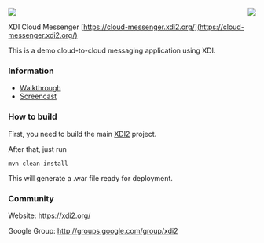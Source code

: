 <a href="http://projectdanube.org/" target="_blank"><img src="http://projectdanube.github.com/xdi2/images/projectdanube_logo.png" align="right"></a>
<img src="http://projectdanube.github.com/xdi2/images/logo64.png"><br>

XDI Cloud Messenger [https://cloud-messenger.xdi2.org/](https://cloud-messenger.xdi2.org/)

This is a demo cloud-to-cloud messaging application using XDI.

### Information

* [Walkthrough](https://github.com/projectdanube/xdi2-messenger/wiki/Walkthrough)
* [Screencast](https://github.com/projectdanube/xdi2-messenger/wiki/Screencast)

### How to build

First, you need to build the main [XDI2](https://github.com/projectdanube/xdi2) project.

After that, just run

    mvn clean install

This will generate a .war file ready for deployment.

### Community

Website: https://xdi2.org/

Google Group: http://groups.google.com/group/xdi2
